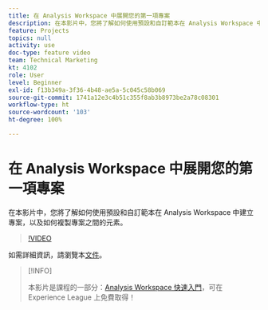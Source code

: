 ```yaml
---
title: 在 Analysis Workspace 中展開您的第一項專案
description: 在本影片中，您將了解如何使用預設和自訂範本在 Analysis Workspace 中建立專案，以及如何複製專案之間的元素。
feature: Projects
topics: null
activity: use
doc-type: feature video
team: Technical Marketing
kt: 4102
role: User
level: Beginner
exl-id: f13b349a-3f36-4b48-ae5a-5c045c58b069
source-git-commit: 1741a12e3c4b51c355f8ab3b8973be2a78c08301
workflow-type: ht
source-wordcount: '103'
ht-degree: 100%

---
```


# 在 Analysis Workspace 中展開您的第一項專案

在本影片中，您將了解如何使用預設和自訂範本在 Analysis Workspace 中建立專案，以及如何複製專案之間的元素。

>[!VIDEO](https://video.tv.adobe.com/v/30368/?quality=12)

如需詳細資訊，請瀏覽本[文件](https://experienceleague.adobe.com/docs/analytics/analyze/analysis-workspace/build-workspace-project/freeform-overview.html)。

>[!INFO]
>
> 本影片是課程的一部分：[Analysis Workspace 快速入門](https://experienceleague.adobe.com/?recommended=Analytics-U-1-2020.1.workspace)，可在 Experience League 上免費取得！
